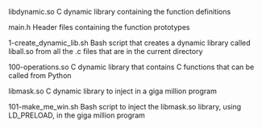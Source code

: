 libdynamic.so	C dynamic library containing the function definitions

main.h	Header files containing the function prototypes

1-create_dynamic_lib.sh	Bash script that creates a dynamic library called liball.so from all the .c files that are in the current directory

100-operations.so	C dynamic library that contains C functions that can be called from Python

libmask.so	C dynamic library to inject in a giga million program

101-make_me_win.sh	Bash script to inject the libmask.so library, using LD_PRELOAD, in the giga million program